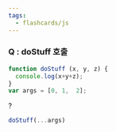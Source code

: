 ```yaml
---
tags:
  - flashcards/js
---
```

### Q : doStuff 호출
```js
function doStuff (x, y, z) {
  console.log(x+y+z);
}
var args = [0, 1,  2];
```
?
```js
doStuff(...args)
```
